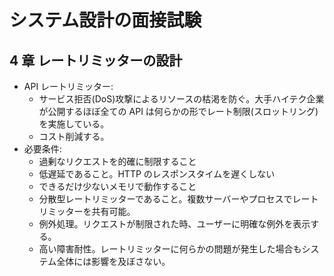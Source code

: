 # システム設計の面接試験

## 4 章 レートリミッターの設計

- API レートリミッター:
  - サービス拒否(DoS)攻撃によるリソースの枯渇を防ぐ。大手ハイテク企業が公開するほぼ全ての API は何らかの形でレート制限(スロットリング)を実施している。
  - コスト削減する。
- 必要条件:
  - 過剰なリクエストを的確に制限すること
  - 低遅延であること。HTTP のレスポンスタイムを遅くしない
  - できるだけ少ないメモリで動作すること
  - 分散型レートリミッターであること。複数サーバーやプロセスでレートリミッターを共有可能。
  - 例外処理。リクエストが制限された時、ユーザーに明確な例外を表示する。
  - 高い障害耐性。レートリミッターに何らかの問題が発生した場合もシステム全体には影響を及ぼさない。
